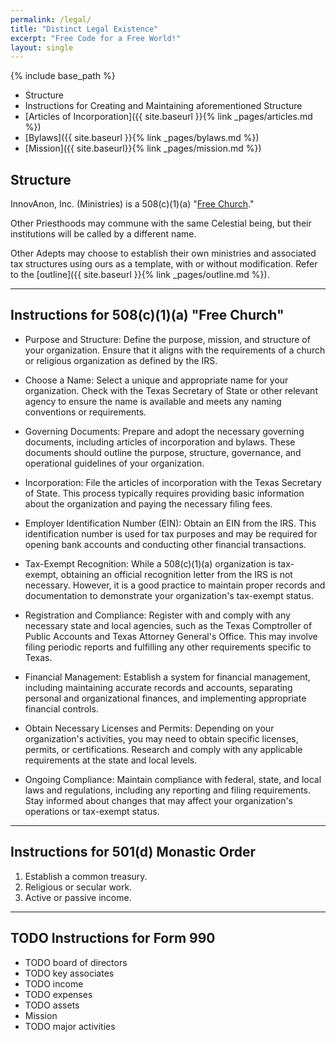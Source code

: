 ```yaml
---
permalink: /legal/
title: "Distinct Legal Existence"
excerpt: "Free Code for a Free World!"
layout: single
---
```


{% include base_path %}

- Structure
- Instructions for Creating and Maintaining aforementioned Structure
- [Articles of Incorporation]({{ site.baseurl }}{% link _pages/articles.md %})
- [Bylaws]({{ site.baseurl }}{% link _pages/bylaws.md %})
- [Mission]({{ site.baseurl}}{% link _pages/mission.md %})

## Structure
InnovAnon, Inc. (Ministries) is a 508(c)(1)(a) "[Free Church](http://www.newvisionministriesonline.org/508c1a-free-church-vs-501c3-state-church/)."

Other Priesthoods may commune with the same Celestial being,
but their institutions will be called by a different name.

Other Adepts may choose to establish their own ministries and associated tax structures
using ours as a template, with or without modification. Refer to the [outline]({{ site.baseurl }}{% link _pages/outline.md %}).

---

## Instructions for 508(c)(1)(a) "Free Church"
- Purpose and Structure: Define the purpose, mission, and structure of your organization. Ensure that it aligns with the requirements of a church or religious organization as defined by the IRS.

- Choose a Name: Select a unique and appropriate name for your organization. Check with the Texas Secretary of State or other relevant agency to ensure the name is available and meets any naming conventions or requirements.

- Governing Documents: Prepare and adopt the necessary governing documents, including articles of incorporation and bylaws. These documents should outline the purpose, structure, governance, and operational guidelines of your organization.

- Incorporation: File the articles of incorporation with the Texas Secretary of State. This process typically requires providing basic information about the organization and paying the necessary filing fees.

- Employer Identification Number (EIN): Obtain an EIN from the IRS. This identification number is used for tax purposes and may be required for opening bank accounts and conducting other financial transactions.

- Tax-Exempt Recognition: While a 508(c)(1)(a) organization is tax-exempt, obtaining an official recognition letter from the IRS is not necessary. However, it is a good practice to maintain proper records and documentation to demonstrate your organization's tax-exempt status.

- Registration and Compliance: Register with and comply with any necessary state and local agencies, such as the Texas Comptroller of Public Accounts and Texas Attorney General's Office. This may involve filing periodic reports and fulfilling any other requirements specific to Texas.

- Financial Management: Establish a system for financial management, including maintaining accurate records and accounts, separating personal and organizational finances, and implementing appropriate financial controls.

- Obtain Necessary Licenses and Permits: Depending on your organization's activities, you may need to obtain specific licenses, permits, or certifications. Research and comply with any applicable requirements at the state and local levels.

- Ongoing Compliance: Maintain compliance with federal, state, and local laws and regulations, including any reporting and filing requirements. Stay informed about changes that may affect your organization's operations or tax-exempt status.

---

## Instructions for 501(d) Monastic Order
1. Establish a common treasury.
2. Religious or secular work.
3. Active or passive income.

---

## TODO Instructions for Form 990
- TODO board of directors
- TODO key associates
- TODO income
- TODO expenses
- TODO assets
- Mission
- TODO major activities



